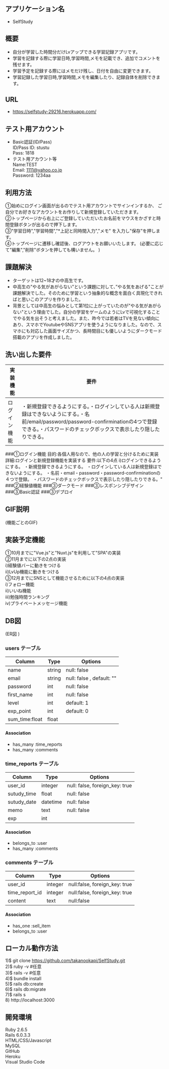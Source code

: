 アプリケーション名
----------------
- SelfStudy

概要
----------------
- 自分が学習した時間分だけLvアップできる学習記録アプリです。
- 学習を記録する際に学習日時,学習時間,メモを記載でき、追加でコメントを残せます。
- 学習予定を記録する際にはメモだけ残し、日付を自由に変更できます。
- 学習記録した学習日時,学習時間,メモを編集したり、記録自体を削除できます。

URL
----------------
- https://selfstudy-29216.herokuapp.com/

テスト用アカウント
----------------
- Basic認証(ID/Pass)</br>ID/Pass
ID: stustu</br>
Pass: 1818</br>
- テスト用アカウント等</br>
Name:TEST</br>
Email: 1111@yahoo.co.jp</br>
Password: 1234aa</br>

利用方法
----------------
①始めにログイン画面が出るのでテスト用アカウントでサインインするか、
ご自分でお好きなアカウントをお作りして新規登録していただきます。</br>
②トップページから右上にご登録していただいたお名前をマウスをかざすと時間登録ボタンが出るので押下します。</br>
③"学習日時","学習時間","*上記と同時間入力","メモ" を入力し"保存"を押します。</br>
④トップページに遷移し確認後、ログアウトをお願いいたします。
(必要に応じて"編集","削除"ボタンを押しても構いません。 )</br>

課題解決
----------------
- ターゲットは12~18才の中高生です。</br>
- 中高生の"やる気があがらない"という課題に対して、”やる気をあげる"ことが課題解決でした。そのために学習という抽象的な概念を面白く具現化できればと思いこのアプリを作りました。</br>
- 背景としては中高生の悩みとして第1位に上がっていたのが"やる気があがらない"という理由でした。自分の学習をゲームのようにLvで可視化することでやる気を出そうと考えました。また、昨今では若者はTVを見ない傾向にあり、スマホでYoutubeやSNSアプリを使うようになりました。なので、スマホにも対応した画面サイズかつ、長時間目にも優しいようにダークモード搭載のアプリを作成しました。</br>

洗い出した要件
----------------
|実装機能        |要件
|---------------|---------------------------------------------------------|
|  ログイン機能   |・新規登録できるようにする。・ログインしている人は新規登録はできないようにする。・名前/email/password/password-confirminationの4つで登録できる。・パスワードのチェックボックスで表示したり隠したりできる。                                       |

###①ログイン機能
目的:各個人用なので、他の人の学習と分けるために実装
詳細:ログインと新規登録機能を実装する
要件:以下の4点
i)ログインできるようにする。
・新規登録できるようにする。
・ログインしている人は新規登録はできないようにする。
・名前・email・password・password-confirminationの４つで登録。
・パスワードのチェックボックスで表示したり隠したりできる。"
###②経験値機能
###③ダークモード
###③レスポンシブデザイン
###③Basic認証
###③デプロイ

GIF説明
----------------
(機能ごとのGIF)

実装予定機能
----------------
①10月までに"Vue.js"と"Nuxt.js"を利用して"SPA"の実装</br>
②11月までに以下の2点の実装</br>
  i)経験値バーに動きをつける</br>
  ii)LvUp機能に動きをつける</br>
③12月までにSNSとして機能させるために以下の4点の実装</br>
  i)フォロー機能</br>
  ii)いいね機能</br>
  iii)勉強時間ランキング</br>
  iv)プライベートメッセージ機能</br>

DB図
----------------
(ER図<Github> )
### users テーブル
| Column          | Type     | Options                        |
| --------------  | -------  | ------------------------------ |
| name            | string   | null: false                    |
| email           | string   | null: false , default: ""      |
| password        | int      | null: false                    |
| first_name      | int      | null: false                    |
| level           | int      | default: 1                     |
| exp_point       | int      | default: 0                     |
| sum_time:float  | float    |                                |

#### Association
- has_many :time_reports
- has_many :comments


### time_reports テーブル
| Column            | Type    | Options                       |
| ----------------- | ------- | ----------------------------- |
| user_id           | integer | null: false, foreign_key: true| 
| sutudy_time       | float   | null: false                   |
| sutudy_date       | datetime| null: false                   |
| memo              | text    | null: false                   |
| exp               | int     |                               |

#### Association
- belongs_to :user
- has_many :comments


### comments テーブル
| Column         | Type       | Options                        |
| -------------- | ---------- | ------------------------------ |
| user_id        | integer    | null:false, foreign_key: true  |
| time_report_id | integer    | null:false, foreign_key: true  |
| content        | text       | null:false                     |

#### Association
- has_one    :sell_item
- belongs_to :user


ローカル動作方法
----------------
1)$ git clone https://github.com/takanookapi/SelfStudy.git</br>
2)$ ruby -v #任意</br>
3)$ rails -v #任意</br>
4)$ bundle install</br>
5)$ rails db:create</br>
6)$ rails db:migrate</br>
7)$ rails s</br>
8)  http://localhost:3000</br>

開発環境
----------------
Ruby 2.6.5</br>
Rails 6.0.3.3</br>
HTML/CSS/Javascript</br>
MySQL</br>
GitHub</br>
Heroku</br>
Visual Studio Code</br>
